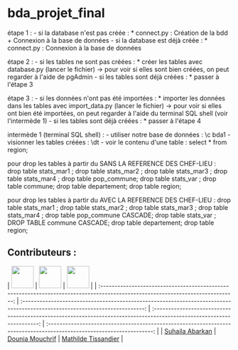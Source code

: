 # bda_projet_final

 étape 1 : 
    - si la database n'est pas créée :
        * connect.py : Création de la bdd + Connexion à la base de données
    - si la database est déjà créée :
        * connect.py : Connexion à la base de données

étape 2 : 
    - si les tables ne sont pas créées :
        * créer les tables avec database.py (lancer le fichier) -> pour voir si elles sont bien créées, on peut regarder à l'aide de pgAdmin 
    - si les tables sont déjà créées :
        * passer à l'étape 3

étape 3 : 
    - si les données n'ont pas été importées :
        * importer les données dans les tables avec import_data.py (lancer le fichier) -> pour voir si elles ont bien été importées, on peut regarder à l'aide du terminal SQL shell (voir l'intermède 1) 
    - si les tables sont déjà créées :
        * passer à l'étape 4

intermède 1 (terminal SQL shell) :
    - utiliser notre base de données : \c bda1
    - visionner les tables créées : \dt
    - voir le contenu d'une table : select * from region;

pour drop les tables à partir du SANS LA REFERENCE DES CHEF-LIEU :
drop table stats_mar1 ;
drop table stats_mar2 ;
drop table stats_mar3 ;
drop table stats_mar4 ;
drop table pop_commune;
drop table stats_var ;
drop table commune;
drop table departement;
drop table region;

pour drop les tables à partir du AVEC LA REFERENCE DES CHEF-LIEU :
drop table stats_mar1 ;
drop table stats_mar2 ;
drop table stats_mar3 ;
drop table stats_mar4 ;
drop table pop_commune CASCADE;
drop table stats_var ;
DROP TABLE commune CASCADE;
drop table departement;
drop table region;

## Contributeurs  : 

| [<img src="https://avatars.githubusercontent.com/u/102798630?v=4" width="50" height="50" alt=""/>](https://github.com/suhailaabarkan) | [<img src="https://avatars.githubusercontent.com/u/102798610?v=4" width="50" height="50" alt=""/>](https://github.com/douniamouchrif) | [<img src="https://avatars.githubusercontent.com/u/102798509?v=4" width="50" height="50" alt=""/>](https://github.com/mathildetissandier) |
| :-----------------------------------------------------------------------------------------------------------------------------: | :-------------------------------------------------------------------------------------------------------------------------: | :--------------------------------------------------------------------------------------------------------------------: | :-------------------------------------------------------------------------------------------------------------------: |
|                                        [Suhaila Abarkan](https://github.com/suhailaabarkan)                                        |                                    [Dounia Mouchrif](https://github.com/douniamouchrif)                                    |                               [Mathilde Tissandier](https://github.com/mathildetissandier)                               |

